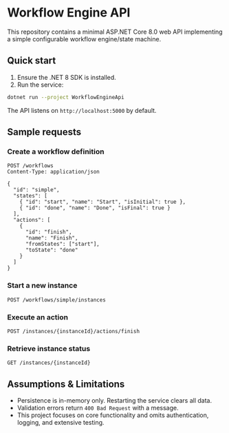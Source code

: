 # Workflow Engine API

This repository contains a minimal ASP.NET Core 8.0 web API implementing a simple configurable workflow engine/state machine.

## Quick start

1. Ensure the .NET 8 SDK is installed.
2. Run the service:

```bash
dotnet run --project WorkflowEngineApi
```

The API listens on `http://localhost:5000` by default.

## Sample requests

### Create a workflow definition

```http
POST /workflows
Content-Type: application/json

{
  "id": "simple",
  "states": [
    { "id": "start", "name": "Start", "isInitial": true },
    { "id": "done", "name": "Done", "isFinal": true }
  ],
  "actions": [
    {
      "id": "finish",
      "name": "Finish",
      "fromStates": ["start"],
      "toState": "done"
    }
  ]
}
```

### Start a new instance

```http
POST /workflows/simple/instances
```

### Execute an action

```http
POST /instances/{instanceId}/actions/finish
```

### Retrieve instance status

```http
GET /instances/{instanceId}
```

## Assumptions & Limitations

- Persistence is in-memory only. Restarting the service clears all data.
- Validation errors return `400 Bad Request` with a message.
- This project focuses on core functionality and omits authentication, logging, and extensive testing.
